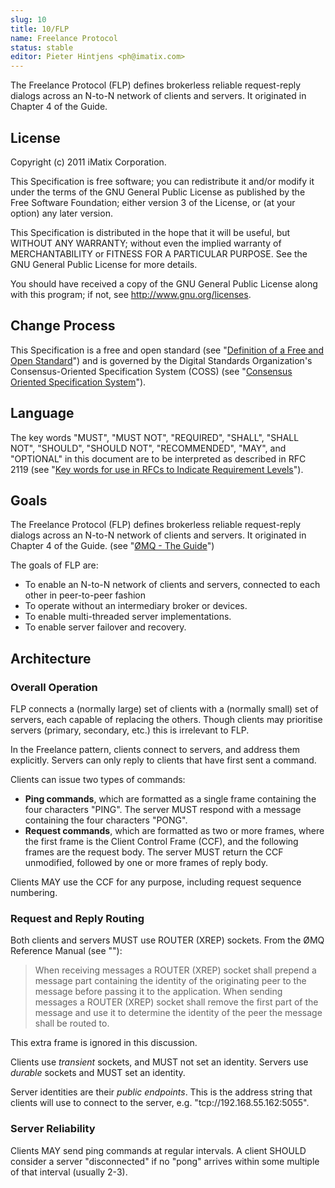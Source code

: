 ```yaml
---
slug: 10
title: 10/FLP
name: Freelance Protocol
status: stable
editor: Pieter Hintjens <ph@imatix.com>
---
```


The Freelance Protocol (FLP) defines brokerless reliable request-reply dialogs across an N-to-N network of clients and servers. It originated in Chapter 4 of the Guide.

## License

Copyright (c) 2011 iMatix Corporation.

This Specification is free software; you can redistribute it and/or modify it under the terms of the GNU General Public License as published by the Free Software Foundation; either version 3 of the License, or (at your option) any later version.

This Specification is distributed in the hope that it will be useful, but WITHOUT ANY WARRANTY; without even the implied warranty of MERCHANTABILITY or FITNESS FOR A PARTICULAR PURPOSE. See the GNU General Public License for more details.

You should have received a copy of the GNU General Public License along with this program; if not, see <http://www.gnu.org/licenses>.

## Change Process

This Specification is a free and open standard (see "[Definition of a Free and Open Standard](http://www.digistan.org/open-standard:definition)") and is governed by the Digital Standards Organization's Consensus-Oriented Specification System (COSS) (see "[Consensus Oriented Specification System](http://www.digistan.org/spec:1/COSS)").

## Language

The key words "MUST", "MUST NOT", "REQUIRED", "SHALL", "SHALL NOT", "SHOULD", "SHOULD NOT", "RECOMMENDED",  "MAY", and "OPTIONAL" in this document are to be interpreted as described in RFC 2119 (see "[Key words for use in RFCs to Indicate Requirement Levels](http://tools.ietf.org/html/rfc2119)").

## Goals

The Freelance Protocol (FLP) defines brokerless reliable request-reply dialogs across an N-to-N network of clients and servers. It originated in Chapter 4 of the Guide. (see "[ØMQ - The Guide](http://zguide.zeromq.org)")

The goals of FLP are:

* To enable an N-to-N network of clients and servers, connected to each other in peer-to-peer fashion
* To operate without an intermediary broker or devices.
* To enable multi-threaded server implementations.
* To enable server failover and recovery.

## Architecture

### Overall Operation

FLP connects a (normally large) set of clients with a (normally small) set of servers, each capable of replacing the others. Though clients may prioritise servers (primary, secondary, etc.) this is irrelevant to FLP.

In the Freelance pattern, clients connect to servers, and address them explicitly. Servers can only reply to clients that have first sent a command.

Clients can issue two types of commands:

* **Ping commands**, which are formatted as a single frame containing the four characters "PING". The server MUST respond with a message containing the four characters "PONG".
* **Request commands**, which are formatted as two or more frames, where the first frame is the Client Control Frame (CCF), and the following frames are the request body. The server MUST return the CCF unmodified, followed by one or more frames of reply body.

Clients MAY use the CCF for any purpose, including request sequence numbering.

### Request and Reply Routing

Both clients and servers MUST use ROUTER (XREP) sockets. From the ØMQ Reference Manual (see "[]()"):

> When receiving messages a ROUTER (XREP) socket shall prepend a message part containing the identity of the originating peer to the message before passing it to the application. When sending messages a ROUTER (XREP) socket shall remove the first part of the message and use it to determine the identity of the peer the message shall be routed to.

This extra frame is ignored in this discussion.

Clients use *transient* sockets, and MUST not set an identity. Servers use *durable* sockets and MUST set an identity.

Server identities are their *public endpoints*. This is the address string that clients will use to connect to the server, e.g. "tcp://192.168.55.162:5055".

### Server Reliability

Clients MAY send ping commands at regular intervals. A client SHOULD consider a server "disconnected" if no "pong" arrives within some multiple of that interval (usually 2-3).
